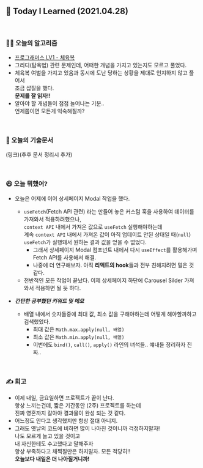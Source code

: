 ## 🚀 Today I Learned (2021.04.28)

<br/>

### **👨‍💻 오늘의 알고리즘**

-   [프로그래머스 LV1 - 체육복](https://programmers.co.kr/learn/courses/30/lessons/42862)
-   그리디(탐욕법) 관련 문제인데, 어떠한 개념을 가지고 있는지도 모르고 풀었다.  
-   체육복 여벌을 가지고 있음과 동시에 도난 당하는 상황을 제대로 인지하지 않고 풀어서  
    조금 삽질을 했다.  
    **문제를 잘 읽자!!**  
-   알아야 할 개념들이 점점 늘어나는 기분..  
    언제쯤이면 모든게 익숙해질까?  

<br/>

### **📑 오늘의 기술문서**

(링크)(추후 문서 정리시 추가)

<br/>

### **😆 오늘 뭐했어?**

-   오늘은 어제에 이어 상세페이지 Modal 작업을 했다.

    -   `useFetch`(Fetch API 관련) 라는 만들어 놓은 커스텀 훅을 사용하여 데이터를 가져와서 적용하려했으나,  
        `context API` 내에서 가져온 값으로 `useFetch` 실행해야하는데  
        계속 `context API` 내에서 가져온 값이 아직 업데이트 안된 상태일 때(`null`)  
        `useFetch`가 실행돼서 원하는 결과 값을 얻을 수 없었다.
        -   그래서 상세페이지 Modal 컴포넌트 내에서 다시 `useEffect`를 활용해가며 Fetch API를 사용해서 해결.
        -   나중에 더 연구해보자. 아직 **리액트의 hook**들과 전부 친해지려면 멀은 것 같다.
    -   전반적인 모든 작업이 끝났다. 이제 상세페이지 하단에 Carousel Silder 가져와서 적용하면 될 듯 하다.

-   **_간단한 공부했던 키워드 및 메모_**
    - 배열 내에서 숫자들중에 최대 값, 최소 값을 구해야하는데 어떻게 해야할까하고 검색했었다.
        - 최대 값은 `Math.max.apply(null, 배열)`
        - 최소 값은 `Math.min.apply(null, 배열)`
        - 이번에도 `bind()`, `call()`, `apply()` 라인의 녀석들.. 얘내들 정리하자 진짜..

<br/>

### **✍️ 회고**

-   이제 내일, 금요일하면 프로젝트가 끝이 난다.  
    항상 느끼는건데, 짧은 기간동안 (2주) 프로젝트를 하는데  
    진짜 영혼까지 갈아야 결과물이 완성 되는 것 같다.  
-   어느정도 안다고 생각했지만 항상 절대 아니지.
-   그래도 옛날의 코드에 비하면 많이 나아진 것이니까 걱정하지말자!  
    나도 모르게 늘고 있을 것이고  
    내 자신한테도 수고했다고 말해주자  
    항상 부족하다고 채찍질만은 하지말자. 모든 적당히!!  
    **오늘보다 내일은 더 나아질거니까!**